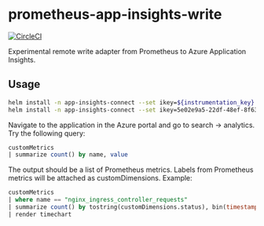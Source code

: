 # prometheus-app-insights-write

[![CircleCI](https://circleci.com/gh/alexeldeib/prometheus-app-insights-write.svg?style=svg)](https://circleci.com/gh/alexeldeib/prometheus-app-insights-write)

Experimental remote write adapter from Prometheus to Azure Application Insights.

## Usage

```bash
helm install -n app-insights-connect --set ikey=${instrumentation_key} https://github.com/alexeldeib/prometheus-app-insights-write/releases/download/${VERSION}/prometheus-app-insights-write-${VERSION}.tgz>
helm install -n app-insights-connect --set ikey=5e02e9a5-22df-48ef-8f63-e45bbb63de60 https://github.com/alexeldeib/prometheus-app-insights-write/releases/download/1.0.0-alpha/prometheus-app-insights-write-1.0.0-alpha.tgz # For example
```

Navigate to the application in the Azure portal and go to search -> analytics. Try the following query:

```sql
customMetrics
| summarize count() by name, value
```

The output should be a list of Prometheus metrics. Labels from Prometheus metrics will be attached as customDimensions. Example:

```sql
customMetrics
| where name == "nginx_ingress_controller_requests"
| summarize count() by tostring(customDimensions.status), bin(timestamp, 1h) 
| render timechart
```
